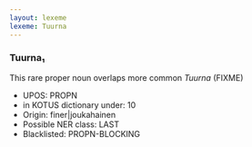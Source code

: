 ```yaml
---
layout: lexeme
lexeme: Tuurna
---
```


###  Tuurna₁

This rare proper noun overlaps more common *Tuurna* (FIXME)
* UPOS:  PROPN
* in KOTUS dictionary under:  10
* Origin:  finer|joukahainen
* Possible NER class:  LAST
* Blacklisted:  PROPN-BLOCKING

